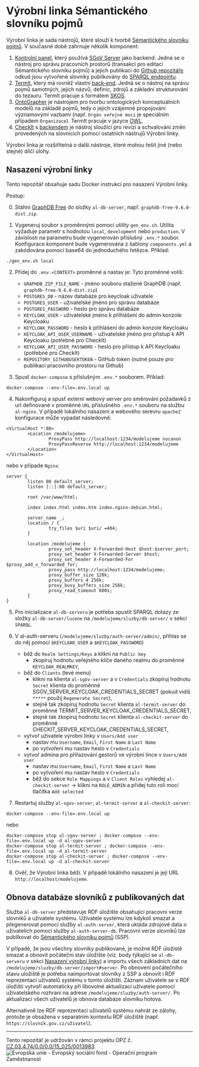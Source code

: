# Výrobní linka Sémantického slovníku pojmů

Výrobní linka je sada nástrojů, které slouží k tvorbě [Sémantického slovníku pojmů](https://xn--slovnk-7va.gov.cz/). V současné době zahrnuje několik komponent:

1. [Kontrolní panel](https://github.com/opendata-mvcr/mission-control), který používá [SGoV Server](https://github.com/opendata-mvcr/sgov) jako backend. Jedná se o nástroj pro správu pracovních prostorů (transakcí pro editaci Sémantického slovníku pojmů) a jejich publikaci do [Github repozitáře](https://github.com/opendata-mvcr/ssp) odkud jsou vytvořené slovníky publikovány do [SPARQL endpointu](https://xn--slovnk-7va.gov.cz/sparql).
2. [TermIt](https://github.com/opendata-mvcr/termit-ui), který má rovněž vlastní [back-end](https://github.com/opendata-mvcr/termit). Jedná se o nástroj na správu pojmů samotných, jejich názvů, definic, zdrojů a základní strukturování do tezauru. TermIt pracuje s formátem [SKOS](https://www.w3.org/TR/skos-reference/).
3. [OntoGrapher](https://github.com/opendata-mvcr/ontographer) je nástrojem pro tvorbu ontologických konceptuálních modelů na základě pojmů, tedy o jejich vzájemné propojování významovými vazbami (např. `Orgán veřejné moci` je speciálním případem `Organizace`). TermIt pracuje v jazyce [OWL](https://www.w3.org/TR/2012/REC-owl2-overview-20121211/#).
4. [CheckIt]() s [backendem]() je nástroj sloužící pro revizi a schvalování změn provedených na slovnícich pomocí ostatních nástrujů Výrobní linky.

Výrobní linka je rozšiřitelná o další nástroje, které mohou řešit jiné (nebo stejné) dílčí úlohy.

## Nasazení výrobní linky

Tento repozitář obsahuje sadu Docker instrukcí pro nasazení Výrobní linky.

Postup:

0. Stáhni [GraphDB Free](https://graphdb.ontotext.com) do složky `al-db-server`, např. `graphdb-free-9.6.0-dist.zip`.

1. Vygeneruj soubor s proměnnými pomocí utility `gen_env.sh`. Utilita vyžaduje parametr s hodnotou `local`, `development` nebo `production`. V závislosti na parametru bude vygenerován příslušný `.env.*` soubor. Konfigurace komponent bude vygenerována z šablony `components.yml` a zakódována pomocí base64 do jednoduchého řetězce. Příklad:

```
./gen_env.sh local
```

2. Přidej do `.env.<CONTEXT>` proměnné a nastav je:
   Tyto proměnné volíš:

   - `GRAPHDB_ZIP_FILE_NAME` - jméno souboru stažené GraphDB (např. `graphdb-free-9.6.0-dist.zip`)
   - `POSTGRES_DB` - název databáze pro keycloak uživatele
   - `POSTGRES_USER` - uživatelské jméno pro správu databáze
   - `POSTGRES_PASSWORD` - heslo pro správu databáze
   - `KEYCLOAK_USER` - uživatelské jméno k přihlášení do admin konzole Keycloaku
   - `KEYCLOAK_PASSWORD` - heslo k přihlášení do admin konzole Keycloaku
   - `KEYCLOAK_API_USER_USERNAME` - uživatelské jméno pro přístup k API Keycloaku (potřebné pro CheckIt)
   - `KEYCLOAK_API_USER_PASSWORD` - heslo pro přístup k API Keycloaku (potřebné pro CheckIt)
   - `REPOSITORY_GITHUBUSERTOKEN` - GitHub token (nutné pouze pro publikaci pracovního prostoru na Github)

3. Spusť `docker-compose` s příslušným `.env.*` souborem. Příklad:

```
docker-compose --env-file=.env.local up
```

4. Nakonfiguruj a spusť externí webový server pro směrování požadavků z url definované v proměnné `URL` příslušného `.env.*` souboru 
na službu `al-nginx`. V případě lokálního nasazení a webového serevru `apache2` konfigurace může vypadat následovně:
```
<VirtualHost *:80>
        <Location /modelujeme>
                ProxyPass http://localhost:1234/modelujeme nocanon
                ProxyPassReverse http://localhost:1234/modelujeme
        </Location>
</VirtualHost>
 ```

nebo v případe `Nginx`:

```
server {
        listen 80 default_server;
        listen [::]:80 default_server;

        root /var/www/html;

        index index.html index.htm index.nginx-debian.html;

        server_name _;
        location / {
                try_files $uri $uri/ =404;
        }

        location /modelujeme {
                proxy_set_header X-Forwarded-Host $host:$server_port;
                proxy_set_header X-Forwarded-Server $host;
                proxy_set_header X-Forwarded-For $proxy_add_x_forwarded_for;
                proxy_pass http://localhost:1234/modelujeme;
                proxy_buffer_size 128k;
                proxy_buffers 4 256k;
                proxy_busy_buffers_size 256k;
                proxy_read_timeout 600s;
        }
}
```

5. Pro inicializace `al-db-serveru` je potřeba spustit SPARQL dotazy ze složky `al-db-server/lucene` na `/modelujeme/sluzby/db-server/` v sekci `SPARQL`.

6. V al-auth-serveru (`/modelujeme/sluzby/auth-server/admin/`, přihlas se do něj pomocí `$KEYCLOAK_USER` a
`$KEYCLOAK_PASSWORD`)

   - běž do `Realm Settings/Keys` a klikni na `Public key`
     - zkopíruj hodnotu veřejného klíče daného realmu do proměnné `KEYCLOAK_REALMKEY`,
   - běž do `Clients` (levé menu)
     - klikni na klienta `al-sgov-server` a v `Credentials` zkopíruj hodnotu `Secret` klienta do proměnné SGOV_SERVER_KEYCLOAK_CREDENTIALS_SECRET (pokud vidíš `*****` použij `Regenerate Secret`), 
     - stejně tak zkopíruj hodnotu `Secret` klienta `al-termit-server` do proměnné TERMIT_SERVER_KEYCLOAK_CREDENTIALS_SECRET,
     - stejně tak zkopíruj hodnotu `Secret` klienta `al-checkit-server` do proměnné CHECKIT_SERVER_KEYCLOAK_CREDENTIALS_SECRET,
   - vytvoř uživatele výrobní linky v `Users/Add user`
     - nastav mu `Username`, `Email`, `First Name` a `Last Name`
     - po vytvoření mu nastav heslo v `Credentials`
   - vytvoř admina pro přiřazování gestorů ve výrobní lince v `Users/Add user`
     - nastav mu `Username`, `Email`, `First Name` a `Last Name`
     - po vytvoření mu nastav heslo v `Credentials`
     - běž do sekce `Role Mappings` a v `Client Roles` vyhledej `al-checkit-server` -> klikni na `ROLE_ADMIN` a přidej tuto roli mocí tlačítka `Add selected`

7. Restartuj služby `al-sgov-server`, `al-termit-server` a `al-checkit-server`:

```
docker-compose --env-file=.env.local up
```

nebo 

```
docker-compose stop al-sgov-server ; docker-compose --env-file=.env.local up -d al-sgov-server
docker-compose stop al-termit-server ; docker-compose --env-file=.env.local up -d al-termit-server
docker-compose stop al-checkit-server ; docker-compose --env-file=.env.local up -d al-checkit-server
```

8. Ověř, že Výrobní linka běží. V případě lokálního nasazení je její URL `http://localhost/modelujeme`.

## Obnova databáze slovníků z publikovaných dat

Služba `al-db-server` představuje RDF úložište obsahující pracovní verze slovníků a uživatele systému. Uživatele systému lze kdykoli smazat a přegenerovat pomocí služby `al-auth-server`, která ukláda zdrojové data o uživatelích pomocí služby `al-auth-server-db`. Pracovní verze slovníků lze publikovat do [Sémantického slovníku pojmů](https://xn--slovnk-7va.gov.cz/) (SSP). 

V případě, že jsou všechny slovníky publikované, je možné RDF úložistě smazat a obnovit počáteční stav úložište (viz. body týkající se `al-db-serveru` v sekci [Nasazení výrobní linky](https://github.com/opendata-mvcr/sgov-assembly-line/edit/main/README.md#nasazen%C3%AD-v%C3%BDrobn%C3%AD-linky)) a importu všech základních dat na `/modelujeme/sluzby/db-server/import#server`. Po obnovení počátečního stavu uložiště je potřeba naimportovat slovníky z SSP a obnovit i RDF reprezentaci uživatelů systému v tomto úložišti. Záznam uživatele se v RDF úložišti vytvoří automaticky při libovolné aktualizaci uživatele pomocí uživatelského rozhraní na adrese `/modelujeme/sluzby/auth-server/`. Po aktualizaci všech uživatelů je obnova databáze slovníku hotova. 

Alternativně lze RDF reprezentaci uživatelů systému nahrát ze zálohy, protože je obsažena v separatním kontextu RDF úložiště (např. `https://slovník.gov.cz/uživatel`).

---
Tento repozitář je udržován v rámci projektu OPZ č. [CZ.03.4.74/0.0/0.0/15_025/0013983](https://esf2014.esfcr.cz/PublicPortal/Views/Projekty/Public/ProjektDetailPublicPage.aspx?action=get&datovySkladId=F5E162B2-15EC-4BBE-9ABD-066388F3D412).
![Evropská unie - Evropský sociální fond - Operační program Zaměstnanost](https://data.gov.cz/images/ozp_logo_cz.jpg)
